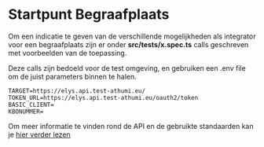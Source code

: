 # Startpunt Begraafplaats
Om een indicatie te geven van de verschillende mogelijkheden als integrator voor een begraafplaats 
zijn er onder **src/tests/x.spec.ts** calls geschreven met voorbeelden van de toepassing.

Deze calls zijn bedoeld voor de test omgeving, en gebruiken een .env file om de juist parameters binnen te halen.

```properties
TARGET=https://elys.api.test-athumi.eu/
TOKEN_URL=https://elys.api.test-athumi.eu/oauth2/token
BASIC_CLIENT=
KBONUMMER=
```

Om meer informatie te vinden rond de API en de gebruikte standaarden kan je [hier verder lezen](api/README.md)